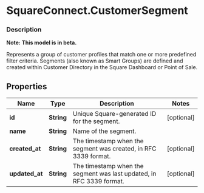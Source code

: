 # SquareConnect.CustomerSegment

### Description
**Note: This model is in beta.**

Represents a group of customer profiles that match one or more predefined filter criteria.   Segments (also known as Smart Groups) are defined and created within Customer Directory in the Square Dashboard or Point of Sale.

## Properties
Name | Type | Description | Notes
------------ | ------------- | ------------- | -------------
**id** | **String** | Unique Square-generated ID for the segment. | [optional] 
**name** | **String** | Name of the segment. | 
**created_at** | **String** | The timestamp when the segment was created, in RFC 3339 format. | [optional] 
**updated_at** | **String** | The timestamp when the segment was last updated, in RFC 3339 format. | [optional] 


